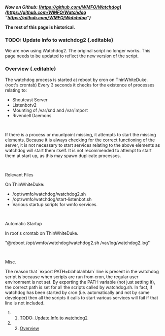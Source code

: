 ***Now on
Github: [https://github.com/WMFO/Watchdog](https://github.com/WMFO/Watchdog "https://github.com/WMFO/Watchdog")***

**The rest of this page is historical.**

### TODO: Update Info to watchdog2 {.editable}

We are now using Watchdog2. The original script no longer works. This
page needs to be updated to reflect the new version of the script.

### Overview {.editable}

The watchdog process is started at reboot by cron on ThinWhiteDuke.
(root's crontab) Every 3 seconds it checks for the existence of
processes relating to:

-   Shoutcast Server
-   Listenbotv2
-   Mounting of /var/snd and /var/import
-   Rivendell Daemons

 

If there is a process or mountpoint missing, it attempts to start the
missing elements. Because it is always checking for the correct
functioning of the server, it is not necessary to start services
relating to the above elements as watchdog will start them itself. It is
not recommended to attempt to start them at start up, as this may spawn
duplicate processes.

 

Relevant Files

On ThinWhiteDuke:

-   /opt/wmfo/watchdog/watchdog2.sh
-   /opt/wmfo/watchdog/start-listenbot.sh
-   Various startup scripts for wmfo services.

 

Automatic Startup

In root's crontab on ThinWhiteDuke.

"@reboot /opt/wmfo/watchdog/watchdog2.sh /var/log/watchdog2.log"

 

Misc.

The reason that \`export PATH=blahblahblah\` line is present in the
watchdog script is because when scripts are run from cron, the regular
user environment is not set. By exporting the PATH variable (not just
setting it), the correct path is set for all the scripts called by
watchdog.sh. In fact, if watchdog has been started by cron (i.e.
automatically and not by some developer) then all the scripts it calls
to start various services will fail if that line is not included.

1.  1. [TODO: Update Info to watchdog2](#TODO:_Update_Info_to_watchdog2)
2.  2. [Overview](#Overview)

